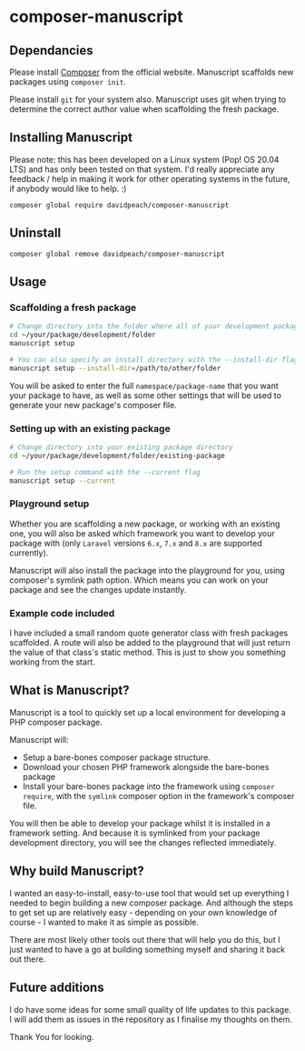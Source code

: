 # composer-manuscript

## Dependancies

Please install [Composer](https://getcomposer.org/download/) from the official website. Manuscript scaffolds new packages using `composer init`.

Please install `git` for your system also. Manuscript uses git when trying to determine the correct author value when scaffolding the fresh package.

## Installing Manuscript

Please note: this has been developed on a Linux system (Pop! OS 20.04 LTS) and has only been tested on that system. I'd really appreciate any feedback / help in making it work for other operating systems in the future, if anybody would like to help. :)

`composer global require davidpeach/composer-manuscript`

## Uninstall

`composer global remove davidpeach/composer-manuscript`

## Usage

### Scaffolding a fresh package

```bash
# Change directory into the folder where all of your development packages will live
cd ~/your/package/development/folder
manuscript setup

# You can also specify an install directory with the --install-dir flag
manuscript setup --install-dir=/path/to/other/folder
```

You will be asked to enter the full `namespace/package-name` that you want your package to have, as well as some other settings that will be used to generate your new package's composer file.

### Setting up with an existing package
```bash
# Change directory into your existing package directory
cd ~/your/package/development/folder/existing-package

# Run the setup command with the --current flag
manuscript setup --current
```

### Playground setup
Whether you are scaffolding a new package, or working with an existing one, you will also be asked which framework you want to develop your package with (only `Laravel` versions `6.x`, `7.x` and `8.x` are supported currently).

Manuscript will also install the package into the playground for you, using composer's symlink path option. Which means you can work on your package and see the changes update instantly.

### Example code included
I have included a small random quote generator class with fresh packages scaffolded. A route will also be added to the playground that will just return the value of that class's static method. This is just to show you something working from the start.

## What is Manuscript?

Manuscript is a tool to quickly set up a local environment for developing a PHP composer package.

Manuscript will:
 - Setup a bare-bones composer package structure.
 - Download your chosen PHP framework alongside the bare-bones package
 - Install your bare-bones package into the framework using `composer require`, with the `symlink` composer option in the framework's composer file.

You will then be able to develop your package whilst it is installed in a framework setting. And because it is symlinked from your package development directory, you will see the changes reflected immediately.

## Why build Manuscript?

I wanted an easy-to-install, easy-to-use tool that would set up everything I needed to begin building a new composer package. And although the steps to get set up are relatively easy - depending on your own knowledge of course - I wanted to make it as simple as possible.

There are most likely other tools out there that will help you do this, but I just wanted to have a go at building something myself and sharing it back out there.

## Future additions
I do have some ideas for some small quality of life updates to this package. I will add them as issues in the repository as I finalise my thoughts on them.

Thank You for looking.

